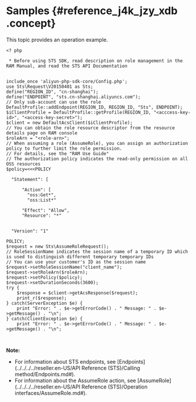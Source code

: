# Samples {#reference_j4k_jzy_xdb .concept}

This topic provides an operation example.

``` {#codeblock_9hq_srb_axq}
<? php

 * Before using STS SDK, read description on role management in the RAM Manual, and read the STS API Documentation


include_once 'aliyun-php-sdk-core/Config.php';
use Sts\Request\V20150401 as Sts;
define("REGION_ID", "cn-shanghai");
define("ENDPOINT", "sts.cn-shanghai.aliyuncs.com");
// Only sub-account can use the role
DefaultProfile::addEndpoint(REGION_ID, REGION_ID, "Sts", ENDPOINT);
$iClientProfile = DefaultProfile::getProfile(REGION_ID, "<acccess-key-id>", "<access-key-secret>");
$client = new DefaultAcsClient($iClientProfile);
// You can obtain the role resource descriptor from the resource details page on RAM console
$roleArn = "<role-arn>";
// When assuming a role (AssumeRole), you can assign an authorization policy to further limit the role permission.
// For details, see the "RAM Use Guide"
// The authorization policy indicates the read-only permission on all OSS resources
$policy=<<<POLICY

  "Statement": [

      "Action": [
        "oss:Get*",
        "oss:List*"

      "Effect": "Allow",
      "Resource": "*"


  "Version": "1"

POLICY;
$request = new Sts\AssumeRoleRequest();
// RoleSessionName indicates the session name of a temporary ID which is used to distinguish different temporary temporary IDs
// You can use your customer's ID as the session name
$request->setRoleSessionName("client_name");
$request->setRoleArn($roleArn);
$request->setPolicy($policy);
$request->setDurationSeconds(3600);
try {
    $response = $client->getAcsResponse($request);
    print_r($response);
} catch(ServerException $e) {
    print "Error: " . $e->getErrorCode() . " Message: " . $e->getMessage() . "\n";
} catch(ClientException $e) {
    print "Error: " . $e->getErrorCode() . " Message: " . $e->getMessage() . "\n";

		
```

**Note:** 

-   For information about STS endpoints, see [Endpoints](../../../../reseller.en-US/API Reference (STS)/Calling method/Endpoints.md#).
-   For information about the AssumeRole action, see [AssumeRole](../../../../reseller.en-US/API Reference (STS)/Operation interfaces/AssumeRole.md#).

